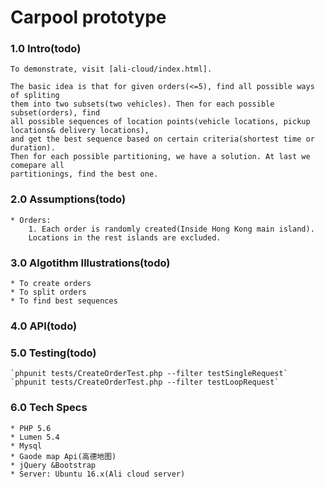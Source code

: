 # Carpool prototype

### 1.0 Intro(todo)

    To demonstrate, visit [ali-cloud/index.html].

    The basic idea is that for given orders(<=5), find all possible ways of spliting
    them into two subsets(two vehicles). Then for each possible subset(orders), find
    all possible sequences of location points(vehicle locations, pickup locations& delivery locations),
    and get the best sequence based on certain criteria(shortest time or duration).
    Then for each possible partitioning, we have a solution. At last we comepare all
    partitionings, find the best one.

### 2.0 Assumptions(todo)

    * Orders:
        1. Each order is randomly created(Inside Hong Kong main island).
        Locations in the rest islands are excluded.

### 3.0 Algotithm Illustrations(todo)

    * To create orders
    * To split orders
    * To find best sequences

### 4.0 API(todo)

### 5.0 Testing(todo)

    `phpunit tests/CreateOrderTest.php --filter testSingleRequest`
    `phpunit tests/CreateOrderTest.php --filter testLoopRequest`

### 6.0 Tech Specs

    * PHP 5.6
    * Lumen 5.4
    * Mysql
    * Gaode map Api(高德地图)
    * jQuery &Bootstrap
    * Server: Ubuntu 16.x(Ali cloud server)
